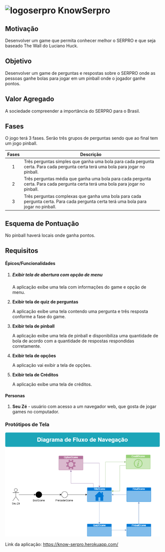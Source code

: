 # <img src="logo125.png" alt="logoserpro" /> KnowSerpro

## Motivação

Desenvolver um game que permita conhecer melhor o SERPRO e que seja baseado The Wall do Luciano Huck.

## Objetivo 

Desenvolver um game de perguntas e respostas sobre o SERPRO onde as pessoas ganhe bolas para jogar em um pinball onde o jogador ganhe pontos.

## Valor Agregado

A sociedade compreender a importância do SERPRO para o Brasil.

## Fases

O jogo terá 3 fases. Serão três grupos de perguntas sendo que ao final tem um jogo pinball.

| Fases | Descrição                                                    |
| :---: | ------------------------------------------------------------ |
|   1   | Três perguntas simples que ganha uma bola para cada pergunta certa. Para cada pergunta certa terá uma bola para jogar no pinball. |
|   2   | Três perguntas média que ganha uma bola para cada pergunta certa. Para cada pergunta certa terá uma bola para jogar no pinball. |
|   3   | Três perguntas complexas que ganha uma bola para cada pergunta certa. Para cada pergunta certa terá uma bola para jogar no pinball. |


## Esquema de Pontuação

No pinball haverá locais onde ganha pontos.

## Requisitos

#### Épicos/Funcionalidades

1. ##### Exibir tela de abertura com opção de menu

   A aplicação exibe uma tela com informações do game e opção de menu.

2. **Exibir tela de quiz de perguntas**

   A aplicação exibe uma tela contendo uma pergunta e três resposta conforme a fase do game.

3. **Exibir tela de pinball**

   A aplicação exibe uma tela de pinball e disponibiliza uma quantidade de bola de acordo com a quantidade de respostas respondidas corretamente.

4. **Exibir tela de opções**

   A aplicação vai exibir a tela de opções.

5. **Exibir tela de Créditos**

   A aplicação exibe uma tela de créditos.
   

#### Personas

1. **Seu Zé** - usuário com acesso a um navegador web, que gosta de jogar games no computador.

### Protótipos de Tela

![fluxoTela](fluxoTela.png)



Link da aplicação: https://know-serpro.herokuapp.com/
